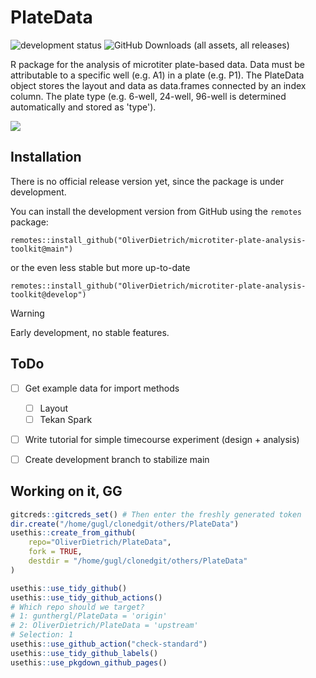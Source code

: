 # PlateData
![development status](https://img.shields.io/badge/status-under_development-orange)
![GitHub Downloads (all assets, all releases)](https://img.shields.io/github/downloads/OliverDietrich/microtiter-plate-analysis-toolkit/total)

R package for the analysis of microtiter plate-based data. Data must be attributable to a specific well (e.g. A1) in a plate (e.g. P1). The PlateData object stores the layout and data as data.frames connected by an index column. The plate type (e.g. 6-well, 24-well, 96-well is determined automatically and stored as 'type').

<img src="img/overview.png"/>

## Installation
There is no official release version yet, since the package is under development.

You can install the development version from GitHub using the `remotes` package:
```
remotes::install_github("OliverDietrich/microtiter-plate-analysis-toolkit@main")
```
or the even less stable but more up-to-date
```
remotes::install_github("OliverDietrich/microtiter-plate-analysis-toolkit@develop")
```

> [!WARNING]
> Early development, no stable features.
> 
## ToDo
- [ ] Get example data for import methods
  - [ ] Layout
  - [ ] Tekan Spark
- [ ] Write tutorial for simple timecourse experiment (design + analysis)
- [ ] Create development branch to stabilize main


## Working on it, GG
```r
gitcreds::gitcreds_set() # Then enter the freshly generated token
dir.create("/home/gugl/clonedgit/others/PlateData")
usethis::create_from_github(
    repo="OliverDietrich/PlateData", 
    fork = TRUE, 
    destdir = "/home/gugl/clonedgit/others/PlateData"
)

usethis::use_tidy_github()
usethis::use_tidy_github_actions()
# Which repo should we target? 
# 1: gunthergl/PlateData = 'origin'
# 2: OliverDietrich/PlateData = 'upstream'
# Selection: 1
usethis::use_github_action("check-standard")
usethis::use_tidy_github_labels()
usethis::use_pkgdown_github_pages()

```